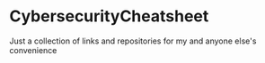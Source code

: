 # CybersecurityCheatsheet
Just a collection of links and repositories for my and anyone else's convenience
